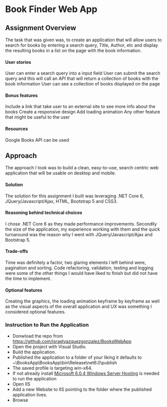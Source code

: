 # Book Finder Web App
## Assignment Overview
The task that was given was, to create an application that will allow users to search for books by entering a search query, Title, Author, etc and display the resulting books in a list on the page with the book information.

#### User stories
User can enter a search query into a input field
User can submit the search query and this will call an API that will return a collection of books with the book information
User can see a collection of books displayed on the page

#### Bonus features
Include a link that take user to an external site to see more info about the books
Create a responsive design 
Add loading animation
Any other feature that might be useful to the user

#### Resources
Google Books API can be used


## Approach 
The approach I took was to build a clean, easy-to-use, search centric web application that will be usable on desktop and mobile.

#### Solution
The solution for this assignment I built was leveraging .NET Core 6, JQuery/Javascript/Ajax, HTML, Bootstrap 5 and CSS3.

#### Reasoning behind technical choices
I chose .NET Core 6 as they made performance improvements. Secondlly the size of the application, my experience working with them and the quick turnaround was the reason why I went with JQuery/Javascript/Ajax and Bootstrap 5.

#### Trade-offs
Time was definitely a factor, two glaring elements I left behind were, pagination and sorting. Code refactoring, validation, testing and logging were some of the other things I would have liked to finish but did not have the time to implement. 

#### Optional features
Creating the graphics, the loading animation keyframe by keyframe as well as the visual aspects of the overall application and UX was something I considered optional features.


### Instruction to Run the Application

- Donwload the repo from https://github.com/israelvazquezgonzalez/BooksWebApp 
- Open the project with Visual Studio.
- Build the application.
- Published the application to a folder of your liking it defaults to ~\BooksApp\BooksApp\bin\Release\net6.0\publish
- The saved profile is targeting win-x64.
- If not already install [Microsoft 6.0.4 Windows Server Hosting](https://dotnet.microsoft.com/en-us/download/dotnet/thank-you/runtime-aspnetcore-6.0.4-windows-hosting-bundle-installer) is needed to run the application
- Open IIS 
- Add a new Website to IIS pointing to the folder where the published application lives.
- Browse

  


